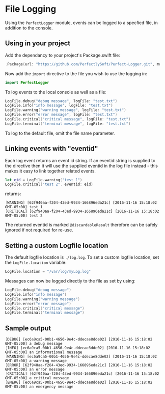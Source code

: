 # File Logging

Using the `PerfectLogger` module, events can be logged to a specfied file, in addition to the console.

## Using in your project

Add the dependancy to your project's Package.swift file:

``` swift
.Package(url: "https://github.com/PerfectlySoft/Perfect-Logger.git", majorVersion: 0, minor: 0),
```

Now add the `import` directive to the file you wish to use the logging in:

``` swift
import PerfectLogger
```

To log events to the local console as well as a file:

``` swift
LogFile.debug("debug message", logFile: "test.txt")
LogFile.info("info message", logFile: "test.txt")
LogFile.warning("warning message", logFile: "test.txt")
LogFile.error("error message", logFile: "test.txt")
LogFile.critical("critical message", logFile: "test.txt")
LogFile.terminal("terminal message", logFile: "test.txt")
```

To log to the default file, omit the file name parameter.

## Linking events with "eventid"

Each log event returns an event id string. If an eventid string is supplied to the directive then it will use the supplied eventid in the log file instead - this makes it easy to link together related events.

``` swift
let eid = LogFile.warning("test 1")
LogFile.critical("test 2", eventid: eid)
```

returns:

```
[WARNING] [62f940aa-f204-43ed-9934-166896eda21c] [2016-11-16 15:18:02 GMT-05:00] test 1
[CRITICAL] [62f940aa-f204-43ed-9934-166896eda21c] [2016-11-16 15:18:02 GMT-05:00] test 2
```

The returned eventid is marked `@discardableResult` therefore can be safely ignored if not required for re-use.


## Setting a custom Logfile location

The default logfile location is `./log.log`. To set a custom logfile location, set the `LogFile.location` variable:

``` swift
LogFile.location = "/var/log/myLog.log"
```

Messages can now be logged directly to the file as set by using:

``` swift
LogFile.debug("debug message")
LogFile.info("info message")
LogFile.warning("warning message")
LogFile.error("error message")
LogFile.critical("critical message")
LogFile.terminal("terminal message")
```

## Sample output

```
[DEBUG] [ec6a9ca5-00b1-4656-9e4c-ddecae8dde02] [2016-11-16 15:18:02 GMT-05:00] a debug message
[INFO] [ec6a9ca5-00b1-4656-9e4c-ddecae8dde02] [2016-11-16 15:18:02 GMT-05:00] an informational message
[WARNING] [ec6a9ca5-00b1-4656-9e4c-ddecae8dde02] [2016-11-16 15:18:02 GMT-05:00] a warning message
[ERROR] [62f940aa-f204-43ed-9934-166896eda21c] [2016-11-16 15:18:02 GMT-05:00] an error message
[CRITICAL] [62f940aa-f204-43ed-9934-166896eda21c] [2016-11-16 15:18:02 GMT-05:00] a critical message
[EMERG] [ec6a9ca5-00b1-4656-9e4c-ddecae8dde02] [2016-11-16 15:18:02 GMT-05:00] an emergency message
```
